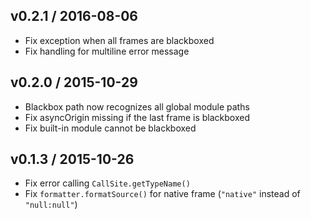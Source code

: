 ## v0.2.1 / 2016-08-06
- Fix exception when all frames are blackboxed
- Fix handling for multiline error message

## v0.2.0 / 2015-10-29

- Blackbox path now recognizes all global module paths
- Fix asyncOrigin missing if the last frame is blackboxed
- Fix built-in module cannot be blackboxed

## v0.1.3 / 2015-10-26

- Fix error calling `CallSite.getTypeName()`
- Fix `formatter.formatSource()` for native frame (`"native"` instead of `"null:null"`)
